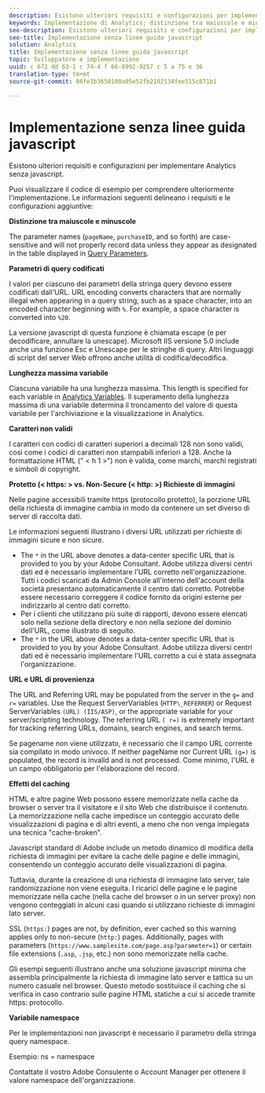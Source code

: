```yaml
---
description: Esistono ulteriori requisiti e configurazioni per implementare Analytics senza javascript.
keywords: Implementazione di Analytics; distinzione tra maiuscole e minuscole; parametri di query di codifica; caratteri non validi; richieste di immagini sicure; lunghezza variabile massima; riferimento; url; memorizzazione nella cache; namespace
seo-description: Esistono ulteriori requisiti e configurazioni per implementare Analytics senza javascript.
seo-title: Implementazione senza linee guida javascript
solution: Analytics
title: Implementazione senza linee guida javascript
topic: Sviluppatore e implementazione
uuid: c 672 dd 63-1 c 74-4 f 66-8992-9257 c 5 a 75 e 36
translation-type: tm+mt
source-git-commit: 86fe1b3650100a05e52fb2102134fee515c871b1

---
```



# Implementazione senza linee guida javascript

Esistono ulteriori requisiti e configurazioni per implementare Analytics senza javascript.

Puoi visualizzare il codice di esempio per comprendere ulteriormente l'implementazione. Le informazioni seguenti delineano i requisiti e le configurazioni aggiuntive:

<!--Meike, I converted this from a table. Table within a table was a mess, and I'm not sure I captured everything. Please check this content against the orginal. -Bob -->

**Distinzione tra maiuscole e minuscole**

The parameter names (`pageName`, `purchaseID`, and so forth) are case-sensitive and will not properly record data unless they appear as designated in the table displayed in [Query Parameters](../../../implement/js-implementation/data-collection/query-parameters.md).

**Parametri di query codificati**

I valori per ciascuno dei parametri della stringa query devono essere codificati dall'URL. URL encoding converts characters that are normally illegal when appearing in a query string, such as a space character, into an encoded character beginning with `%`. For example, a space character is converted into `%20`.

La versione javascript di questa funzione è chiamata escape (e per decodificare, annullare la unescape). Microsoft IIS versione 5.0 include anche una funzione Esc e Unescape per le stringhe di query. Altri linguaggi di script del server Web offrono anche utilità di codifica/decodifica.

**Lunghezza massima variabile**

Ciascuna variabile ha una lunghezza massima. This length is specified for each variable in [Analytics Variables](../../../implement/js-implementation/c-variables/sc-variables.md). Il superamento della lunghezza massima di una variabile determina il troncamento del valore di questa variabile per l'archiviazione e la visualizzazione in Analytics.

**Caratteri non validi**

I caratteri con codici di caratteri superiori a decimali 128 non sono validi, così come i codici di caratteri non stampabili inferiori a 128. Anche la formattazione HTML (" &lt; h 1 &gt;") non è valida, come marchi, marchi registrati e simboli di copyright.

**Protetto (&lt; https: &gt; vs. Non-Secure (&lt; http: &gt;) Richieste di immagini**

Nelle pagine accessibili tramite https (protocollo protetto), la porzione URL della richiesta di immagine cambia in modo da contenere un set diverso di server di raccolta dati.

Le informazioni seguenti illustrano i diversi URL utilizzati per richieste di immagini sicure e non sicure.

* The `*` in the URL above denotes a data-center specific URL that is provided to you by your Adobe Consultant. Adobe utilizza diversi centri dati ed è necessario implementare l'URL corretto nell'organizzazione. Tutti i codici scaricati da Admin Console all'interno dell'account della società presentano automaticamente il centro dati corretto. Potrebbe essere necessario correggere il codice fornito da origini esterne per indirizzarlo al centro dati corretto.
* Per i clienti che utilizzano più suite di rapporti, devono essere elencati solo nella sezione della directory e non nella sezione del dominio dell'URL, come illustrato di seguito.
* The `*` in the URL above denotes a data-center specific URL that is provided to you by your Adobe Consultant. Adobe utilizza diversi centri dati ed è necessario implementare l'URL corretto a cui è stata assegnata l'organizzazione.

**URL e URL di provenienza**

The URL and Referring URL may be populated from the server in the `g=` and `r=` variables. Use the Request ServerVariables (`HTTP\_REFERRER`) or Request ServerVariables `(URL) (IIS/ASP)`, or the appropriate variable for your server/scripting technology. The referring URL `( r=)` is extremely important for tracking referring URLs, domains, search engines, and search terms.

Se pagename non viene utilizzato, è necessario che il campo URL corrente sia compilato in modo univoco. If neither pageName nor Current URL `(g=)` is populated, the record is invalid and is not processed. Come minimo, l'URL è un campo obbligatorio per l'elaborazione del record.

**Effetti del caching**

HTML e altre pagine Web possono essere memorizzate nella cache da browser o server tra il visitatore e il sito Web che distribuisce il contenuto. La memorizzazione nella cache impedisce un conteggio accurato delle visualizzazioni di pagina e di altri eventi, a meno che non venga impiegata una tecnica "cache-broken".

Javascript standard di Adobe include un metodo dinamico di modifica della richiesta di immagini per evitare la cache delle pagine e delle immagini, consentendo un conteggio accurato delle visualizzazioni di pagina.

Tuttavia, durante la creazione di una richiesta di immagine lato server, tale randomizzazione non viene eseguita. I ricarici delle pagine e le pagine memorizzate nella cache (nella cache del browser o in un server proxy) non vengono conteggiati in alcuni casi quando si utilizzano richieste di immagini lato server.

SSL (`https:`) pages are not, by definition, ever cached so this warning applies only to non-secure (`http:`) pages. Additionally, pages with parameters (`https://www.samplesite.com/page.asp?parameter=1`) or certain file extensions (`.asp`, `.jsp`, etc.) non sono memorizzate nella cache.

Gli esempi seguenti illustrano anche una soluzione javascript minima che assembla principalmente la richiesta di immagine lato server e tattica su un numero casuale nel browser. Questo metodo sostituisce il caching che si verifica in caso contrario sulle pagine HTML statiche a cui si accede tramite https: protocollo.

**Variabile namespace**

Per le implementazioni non javascript è necessario il parametro della stringa query namespace.

Esempio: ns = namespace

Contattate il vostro Adobe Consulente o Account Manager per ottenere il valore namespace dell'organizzazione.
